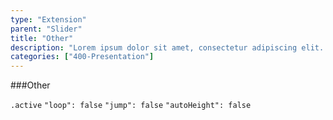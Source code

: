 ```yaml
---
type: "Extension"
parent: "Slider"
title: "Other"
description: "Lorem ipsum dolor sit amet, consectetur adipiscing elit. Nunc tempus laoreet leo sit amet iaculis."
categories: ["400-Presentation"]
---
```


###Other

`.active` `"loop": false` `"jump": false` `"autoHeight": false`

<demo>
  <demovanilla src="inline/demo/slider/other">
  </demovanilla>
</demo>
